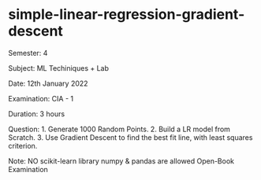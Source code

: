 # simple-linear-regression-gradient-descent

Semester: 4

Subject: ML Techiniques + Lab

Date: 12th January 2022

Examination: CIA - 1

Duration: 3 hours


Question:
    1. Generate 1000 Random Points.
    2. Build a LR model from Scratch.
    3. Use Gradient Descent to find the best fit line, with least squares criterion.
    
Note:
    NO scikit-learn library
    numpy & pandas are allowed
    Open-Book Examination
 
